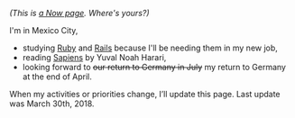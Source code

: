 <!-- 
.. title: What I'm doing at the moment
.. slug: now
.. date: 2016-06-22 17:44:06 UTC-05:00
.. tags: 
.. category: 
.. link: 
.. description: 
.. type: text
-->

*(This is [a Now page](http://nownownow.com/about). Where's yours?)*


I'm in Mexico City,

- studying [Ruby](https://learnrubythehardway.org/book/) and [Rails](https://www.railstutorial.org/book/) because I'll be needing them in my new job,
- reading [Sapiens](https://www.goodreads.com/book/show/23692271-sapiens) by Yuval Noah Harari,
- looking forward to <s>our return to Germany in July</s> my return to Germany at the end of April.


<!-- - reading book 6 of the phenomenal *[Expanse](https://en.wikipedia.org/wiki/The_Expanse_(novel_series))* series by James S. A. Corey, and -->

When my activities or priorities change, I’ll update this page. Last update was March 30th, 2018.
